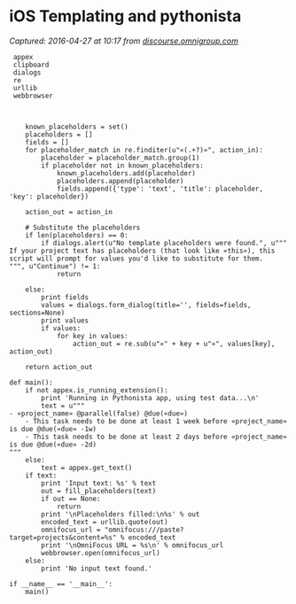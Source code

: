 # iOS Templating and pythonista

_Captured: 2016-04-27 at 10:17 from [discourse.omnigroup.com](https://discourse.omnigroup.com/t/ios-templating-and-pythonista/24217/4)_


    
     appex
     clipboard
     dialogs
     re
     urllib
     webbrowser
    
    
    	
    	known_placeholders = set()
    	placeholders = []
    	fields = []
    	for placeholder_match in re.finditer(u"«(.+?)»", action_in):
    		placeholder = placeholder_match.group(1)
    		if placeholder not in known_placeholders:
    			known_placeholders.add(placeholder)
    			placeholders.append(placeholder)
    			fields.append({'type': 'text', 'title': placeholder, 'key': placeholder})
    
    	action_out = action_in
    
    	# Substitute the placeholders
    	if len(placeholders) == 0:
    		if dialogs.alert(u"No template placeholders were found.", u"""
    If your project text has placeholders (that look like «this»), this script will prompt for values you'd like to substitute for them.
    """, u"Continue") != 1:
    			return
    
    	else:
    		print fields
    		values = dialogs.form_dialog(title='', fields=fields, sections=None)
    		print values
    		if values:
    			for key in values:
    				action_out = re.sub(u"«" + key + u"»", values[key], action_out)
    
    	return action_out
    
    def main():
    	if not appex.is_running_extension():
    		print 'Running in Pythonista app, using test data...\n'
    		text = u"""
    - «project_name» @parallel(false) @due(«due»)
    	- This task needs to be done at least 1 week before «project_name» is due @due(«due» -1w)
    	- This task needs to be done at least 2 days before «project_name» is due @due(«due» -2d)
    """
    	else:
    		text = appex.get_text()
    	if text:
    		print 'Input text: %s' % text
    		out = fill_placeholders(text)
    		if out == None:
    			return
    		print '\nPlaceholders filled:\n%s' % out
    		encoded_text = urllib.quote(out)
    		omnifocus_url = "omnifocus:///paste?target=projects&content=%s" % encoded_text
    		print '\nOmniFocus URL = %s\n' % omnifocus_url
    		webbrowser.open(omnifocus_url)
    	else:
    		print 'No input text found.'
    
    if __name__ == '__main__':
    	main()
